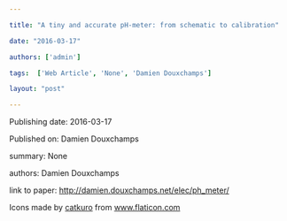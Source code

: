 ---
title: "A tiny and accurate pH-meter: from schematic to calibration"
date: "2016-03-17"
authors: ['admin']
tags:  ['Web Article', 'None', 'Damien Douxchamps']
layout: "post"
---
Publishing date: 2016-03-17

Published on: Damien Douxchamps

summary: None

authors: Damien Douxchamps

link to paper: http://damien.douxchamps.net/elec/ph_meter/

Icons made by <a href="https://www.flaticon.com/free-icon/bookshelves_3576884" title="catkuro">catkuro</a> from <a href="https://www.flaticon.com/" title="Flaticon"> www.flaticon.com</a>